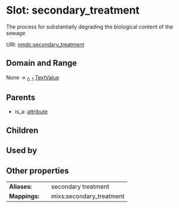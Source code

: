 
# Slot: secondary_treatment


The process for substantially degrading the biological content of the sewage

URI: [nmdc:secondary_treatment](https://microbiomedata/meta/secondary_treatment)


## Domain and Range

None &#8594;  <sub>0..1</sub> [TextValue](TextValue.md)

## Parents

 *  is_a: [attribute](attribute.md)

## Children


## Used by


## Other properties

|  |  |  |
| --- | --- | --- |
| **Aliases:** | | secondary treatment |
| **Mappings:** | | mixs:secondary_treatment |


